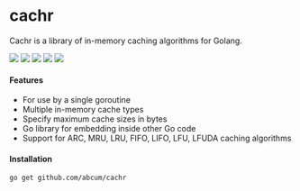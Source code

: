 # cachr

Cachr is a library of in-memory caching algorithms for Golang.

[![](https://img.shields.io/circleci/token/_____/project/abcum/cachr/master.svg?style=flat-square)](https://circleci.com/gh/abcum/cachr) [![](https://img.shields.io/badge/status-alpha-ff00bb.svg?style=flat-square)](https://github.com/abcum/cachr) [![](https://img.shields.io/badge/godoc-reference-blue.svg?style=flat-square)](https://godoc.org/github.com/abcum/cachr) [![](https://goreportcard.com/badge/github.com/abcum/cachr?style=flat-square)](https://goreportcard.com/report/github.com/abcum/cachr) [![](https://img.shields.io/badge/license-Apache_License_2.0-00bfff.svg?style=flat-square)](https://github.com/abcum/cachr) 

#### Features

- For use by a single goroutine
- Multiple in-memory cache types
- Specify maximum cache sizes in bytes
- Go library for embedding inside other Go code
- Support for ARC, MRU, LRU, FIFO, LIFO, LFU, LFUDA caching algorithms

#### Installation

```bash
go get github.com/abcum/cachr
```
